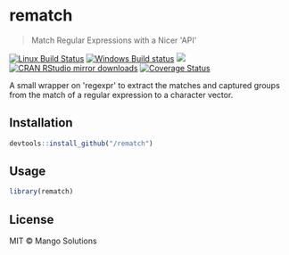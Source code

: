 


# rematch

> Match Regular Expressions with a Nicer 'API'

[![Linux Build Status](https://travis-ci.org/MangoTheCat/rematch.svg?branch=master)](https://travis-ci.org/MangoTheCat/rematch)
[![Windows Build status](https://ci.appveyor.com/api/projects/status/github/MangoTheCat/rematch?svg=true)](https://ci.appveyor.com/project/MangoTheCat/rematch)
[![](http://www.r-pkg.org/badges/version/rematch)](http://www.r-pkg.org/pkg/rematch)
[![CRAN RStudio mirror downloads](http://cranlogs.r-pkg.org/badges/rematch)](http://www.r-pkg.org/pkg/rematch)
[![Coverage Status](https://img.shields.io/codecov/c/github/MangoTheCat/rematch/master.svg)](https://codecov.io/github/MangoTheCat/rematch?branch=master)

A small wrapper on 'regexpr' to extract the matches and captured groups from
  the match of a regular expression to a character vector.

## Installation


```r
devtools::install_github("/rematch")
```

## Usage


```r
library(rematch)
```

## License

MIT © Mango Solutions
